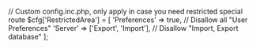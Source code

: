 // Custom config.inc.php, only apply in case you need restricted special route
$cfg['RestrictedArea'] = [
    'Preferences' => true, // Disallow all "User Preferences"
    'Server' => ['Export', 'Import'], // Disallow "Import, Export database"
];
